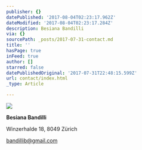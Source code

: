 ```yaml
---
publisher: {}
datePublished: '2017-08-04T02:23:17.962Z'
dateModified: '2017-08-04T02:23:17.284Z'
description: Besiana Bandilli
via: {}
sourcePath: _posts/2017-07-31-contact.md
title: ''
hasPage: true
inFeed: true
author: []
starred: false
datePublishedOriginal: '2017-07-31T22:48:15.599Z'
url: contact/index.html
_type: Article

---
```

![](https://the-grid-user-content.s3-us-west-2.amazonaws.com/5f4de128-23f6-468d-b020-127da9639c62.png)

**Besiana Bandilli**

Winzerhalde 18, 8049 Zürich

bandillib@gmail.com